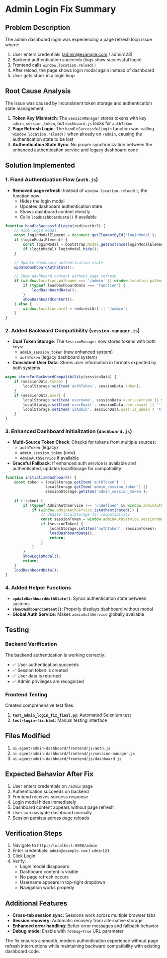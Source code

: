 # Admin Login Fix Summary

## Problem Description
The admin dashboard login was experiencing a page refresh loop issue where:
1. User enters credentials (admin@example.com / admin123)
2. Backend authentication succeeds (logs show successful login)
3. Frontend calls `window.location.reload()` 
4. After reload, the page shows login modal again instead of dashboard
5. User gets stuck in a login loop

## Root Cause Analysis
The issue was caused by inconsistent token storage and authentication state management:

1. **Token Key Mismatch**: The `SessionManager` stores tokens with key `admin_session_token`, but `dashboard.js` looks for `authToken`
2. **Page Refresh Logic**: The `handleSuccessfulLogin` function was calling `window.location.reload()` when already on `/admin`, causing the authentication state to be lost
3. **Authentication State Sync**: No proper synchronization between the enhanced authentication service and legacy dashboard code

## Solution Implemented

### 1. Fixed Authentication Flow (`auth.js`)
- **Removed page refresh**: Instead of `window.location.reload()`, the function now:
  - Hides the login modal
  - Updates dashboard authentication state
  - Shows dashboard content directly
  - Calls `loadDashboardData()` if available

```javascript
function handleSuccessfulLogin(redirectUrl) {
    // Hide login modal
    const loginModalElement = document.getElementById('loginModal');
    if (loginModalElement) {
        const loginModal = bootstrap.Modal.getInstance(loginModalElement);
        if (loginModal) loginModal.hide();
    }

    // Update dashboard authentication state
    updateDashboardAuthState();

    // Show dashboard content without page refresh
    if (window.location.pathname === '/admin' || window.location.pathname === '/admin/') {
        if (typeof loadDashboardData === 'function') {
            loadDashboardData();
        }
        showDashboardContent();
    } else {
        window.location.href = redirectUrl || '/admin';
    }
}
```

### 2. Added Backward Compatibility (`session-manager.js`)
- **Dual Token Storage**: The `SessionManager` now stores tokens with both keys:
  - `admin_session_token` (new enhanced system)
  - `authToken` (legacy dashboard system)
- **Consistent User Data**: Stores user information in formats expected by both systems

```javascript
async storeForBackwardCompatibility(sessionData) {
    if (sessionData.token) {
        localStorage.setItem('authToken', sessionData.token);
    }
    if (sessionData.user) {
        localStorage.setItem('username', sessionData.user.username || sessionData.user.email);
        localStorage.setItem('userEmail', sessionData.user.email || '');
        localStorage.setItem('isAdmin', sessionData.user.is_admin ? 'true' : 'false');
    }
}
```

### 3. Enhanced Dashboard Initialization (`dashboard.js`)
- **Multi-Source Token Check**: Checks for tokens from multiple sources:
  - `authToken` (legacy)
  - `admin_session_token` (new)
  - `AdminAuthService` if available
- **Graceful Fallback**: If enhanced auth service is available and authenticated, updates localStorage for compatibility

```javascript
function initializeDashboard() {
    const token = localStorage.getItem('authToken') || 
                  localStorage.getItem('admin_session_token') ||
                  sessionStorage.getItem('admin_session_token');
    
    if (!token) {
        if (typeof AdminAuthService !== 'undefined' && window.adminAuthService) {
            if (window.adminAuthService.isAuthenticated()) {
                // Update localStorage for compatibility
                const sessionToken = window.adminAuthService.sessionManager.getSessionToken();
                if (sessionToken) {
                    localStorage.setItem('authToken', sessionToken);
                    loadDashboardData();
                    return;
                }
            }
        }
        showLoginModal();
        return;
    }
    loadDashboardData();
}
```

### 4. Added Helper Functions
- **`updateDashboardAuthState()`**: Syncs authentication state between systems
- **`showDashboardContent()`**: Properly displays dashboard without modal
- **Global Auth Service**: Makes `adminAuthService` globally available

## Testing

### Backend Verification
The backend authentication is working correctly:
- ✅ User authentication succeeds
- ✅ Session token is created
- ✅ User data is returned
- ✅ Admin privileges are recognized

### Frontend Testing
Created comprehensive test files:
1. **`test_admin_login_fix_final.py`**: Automated Selenium test
2. **`test-login-fix.html`**: Manual testing interface

## Files Modified
1. `ai-agent/admin-dashboard/frontend/js/auth.js`
2. `ai-agent/admin-dashboard/frontend/js/session-manager.js`
3. `ai-agent/admin-dashboard/frontend/js/dashboard.js`

## Expected Behavior After Fix
1. User enters credentials on `/admin` page
2. Authentication succeeds on backend
3. Frontend receives success response
4. Login modal hides immediately
5. Dashboard content appears without page refresh
6. User can navigate dashboard normally
7. Session persists across page reloads

## Verification Steps
1. Navigate to `http://localhost:8000/admin`
2. Enter credentials: `admin@example.com` / `admin123`
3. Click Login
4. Verify:
   - Login modal disappears
   - Dashboard content is visible
   - No page refresh occurs
   - Username appears in top-right dropdown
   - Navigation works properly

## Additional Features
- **Cross-tab session sync**: Sessions work across multiple browser tabs
- **Session recovery**: Automatic recovery from alternative storage
- **Enhanced error handling**: Better error messages and fallback behavior
- **Debug mode**: Enable with `?debug=true` URL parameter

The fix ensures a smooth, modern authentication experience without page refresh interruptions while maintaining backward compatibility with existing dashboard code.